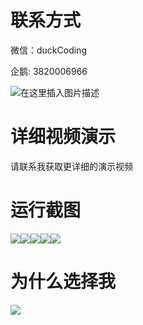 # 联系方式

微信：duckCoding

企鹅: 3820006966

![在这里插入图片描述](http://upload.cxycsx.vip/91ab4bcb4f2c4c6db86365bb6d6e9c62.jpeg)

# 详细视频演示

请联系我获取更详细的演示视频

# 运行截图

![](http://www.bysj52.com/uploadfile/ueditor/image/202306/%E6%AF%95%E8%AE%BEssm196%E5%9F%BA%E4%BA%8EJava%E6%A1%86%E6%9E%B6%E5%A4%B1%E7%89%A9%E6%8B%9B%E9%A2%86%E4%BF%A1%E6%81%AF%E4%BA%A4%E4%BA%92%E5%B9%B3%E5%8F%B0%E7%9A%84+vue%E6%AF%95%E4%B8%9A%E8%AE%BE%E8%AE%A1/3.png)![](http://www.bysj52.com/uploadfile/ueditor/image/202306/%E6%AF%95%E8%AE%BEssm196%E5%9F%BA%E4%BA%8EJava%E6%A1%86%E6%9E%B6%E5%A4%B1%E7%89%A9%E6%8B%9B%E9%A2%86%E4%BF%A1%E6%81%AF%E4%BA%A4%E4%BA%92%E5%B9%B3%E5%8F%B0%E7%9A%84+vue%E6%AF%95%E4%B8%9A%E8%AE%BE%E8%AE%A1/2.png)![](http://www.bysj52.com/uploadfile/ueditor/image/202306/%E6%AF%95%E8%AE%BEssm196%E5%9F%BA%E4%BA%8EJava%E6%A1%86%E6%9E%B6%E5%A4%B1%E7%89%A9%E6%8B%9B%E9%A2%86%E4%BF%A1%E6%81%AF%E4%BA%A4%E4%BA%92%E5%B9%B3%E5%8F%B0%E7%9A%84+vue%E6%AF%95%E4%B8%9A%E8%AE%BE%E8%AE%A1/1.png)![](http://www.bysj52.com/uploadfile/ueditor/image/202306/%E6%AF%95%E8%AE%BEssm196%E5%9F%BA%E4%BA%8EJava%E6%A1%86%E6%9E%B6%E5%A4%B1%E7%89%A9%E6%8B%9B%E9%A2%86%E4%BF%A1%E6%81%AF%E4%BA%A4%E4%BA%92%E5%B9%B3%E5%8F%B0%E7%9A%84+vue%E6%AF%95%E4%B8%9A%E8%AE%BE%E8%AE%A1/4.png)![](http://www.bysj52.com/uploadfile/ueditor/image/202306/%E6%AF%95%E8%AE%BEssm196%E5%9F%BA%E4%BA%8EJava%E6%A1%86%E6%9E%B6%E5%A4%B1%E7%89%A9%E6%8B%9B%E9%A2%86%E4%BF%A1%E6%81%AF%E4%BA%A4%E4%BA%92%E5%B9%B3%E5%8F%B0%E7%9A%84+vue%E6%AF%95%E4%B8%9A%E8%AE%BE%E8%AE%A1/5.png)

# 为什么选择我

![](http://upload.cxycsx.vip/%E7%A8%8B%E5%BA%8F%E8%AE%BE%E8%AE%A1.png)

